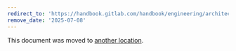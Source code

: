 ```yaml
---
redirect_to: 'https://handbook.gitlab.com/handbook/engineering/architecture/design-documents/cells/rejected/deployment-architecture/'
remove_date: '2025-07-08'
---
```


This document was moved to [another location](https://handbook.gitlab.com/handbook/engineering/architecture/design-documents/cells/rejected/deployment-architecture/).

<!-- This redirect file can be deleted after <2025-07-08>. -->
<!-- Redirects that point to other docs in the same project expire in three months. -->
<!-- Redirects that point to docs in a different project or site (for example, link is not relative and starts with `https:`) expire in one year. -->
<!-- Before deletion, see: https://docs.gitlab.com/ee/development/documentation/redirects.html -->
